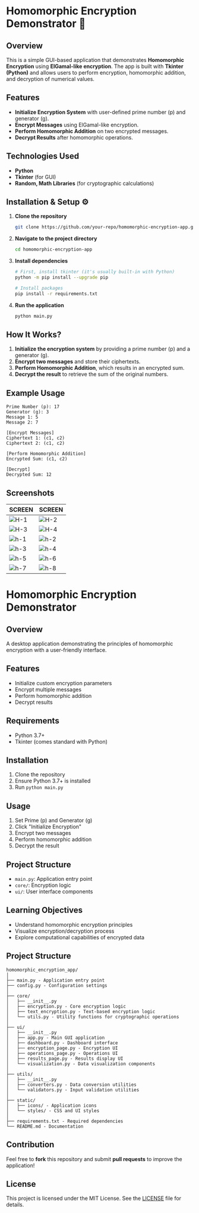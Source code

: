 # Homomorphic Encryption Demonstrator 🔐

## Overview 
This is a simple GUI-based application that demonstrates **Homomorphic Encryption** using **ElGamal-like encryption**. The app is built with **Tkinter (Python)** and allows users to perform encryption, homomorphic addition, and decryption of numerical values.

## Features 
- **Initialize Encryption System** with user-defined prime number (p) and generator (g).
- **Encrypt Messages** using ElGamal-like encryption.
- **Perform Homomorphic Addition** on two encrypted messages.
- **Decrypt Results** after homomorphic operations.

## Technologies Used 
- **Python** 
- **Tkinter** (for GUI) 
- **Random, Math Libraries** (for cryptographic calculations) 

## Installation & Setup ⚙️
1. **Clone the repository**
   ```bash
   git clone https://github.com/your-repo/homomorphic-encryption-app.git
   ```
2. **Navigate to the project directory**
   ```bash
   cd homomorphic-encryption-app
   ```
3. **Install dependencies**
   ```bash
   # First, install tkinter (it's usually built-in with Python)
   python -m pip install --upgrade pip

   # Install packages
   pip install -r requirements.txt
   ```
4. **Run the application**
   ```bash
   python main.py
   ```

## How It Works? 
1. **Initialize the encryption system** by providing a prime number (p) and a generator (g).
2. **Encrypt two messages** and store their ciphertexts.
3. **Perform Homomorphic Addition**, which results in an encrypted sum.
4. **Decrypt the result** to retrieve the sum of the original numbers.

## Example Usage 
```
Prime Number (p): 17
Generator (g): 3
Message 1: 5
Message 2: 7

[Encrypt Messages]
Ciphertext 1: (c1, c2)
Ciphertext 2: (c1, c2)

[Perform Homomorphic Addition]
Encrypted Sum: (c1, c2)

[Decrypt]
Decrypted Sum: 12
```

## Screenshots 
| SCREEN | SCREEN | 
|---------|------------|
| ![H-1](https://github.com/user-attachments/assets/19767ca5-4c59-4cce-8f6f-51246ae06c4c) | ![H-2](https://github.com/user-attachments/assets/0c06735c-ed23-41de-8af5-c15f26d79d9c) |
| ![H-3](https://github.com/user-attachments/assets/780b56f9-283a-4237-ac6f-d8491e398bbc) | ![H-4](https://github.com/user-attachments/assets/2df97573-35b6-42e4-b85b-cb8ecbc1dbb6) |
| ![h-1](https://github.com/user-attachments/assets/6233063e-4dd4-4e6d-81f6-5fca620903cd) | ![h-2](https://github.com/user-attachments/assets/9e2b1a5a-1b5d-4536-b4ce-ea13d8188205) |
| ![h-3](https://github.com/user-attachments/assets/8cd30962-f0fc-4aaf-a0d8-2bc993f375d9) | ![h-4](https://github.com/user-attachments/assets/47b65c44-c2b9-41b9-8e59-59234c3a6092) |
|![h-5](https://github.com/user-attachments/assets/6a0b0dbe-a56c-4f53-9283-84be6c963343) | ![h-6](https://github.com/user-attachments/assets/9729a1b0-0271-494a-a87e-4353cad0f008) |
| ![h-7](https://github.com/user-attachments/assets/83d1a010-2663-47d1-a023-0c8b093ff388) | ![h-8](https://github.com/user-attachments/assets/c3376b90-4e4a-4fa8-873d-6ad0feceaf9b) |

# Homomorphic Encryption Demonstrator

## Overview
A desktop application demonstrating the principles of homomorphic encryption with a user-friendly interface.

## Features
- Initialize custom encryption parameters
- Encrypt multiple messages
- Perform homomorphic addition
- Decrypt results

## Requirements
- Python 3.7+
- Tkinter (comes standard with Python)

## Installation
1. Clone the repository
2. Ensure Python 3.7+ is installed
3. Run `python main.py`

## Usage
1. Set Prime (p) and Generator (g)
2. Click "Initialize Encryption"
3. Encrypt two messages
4. Perform homomorphic addition
5. Decrypt the result

## Project Structure
- `main.py`: Application entry point
- `core/`: Encryption logic
- `ui/`: User interface components

## Learning Objectives
- Understand homomorphic encryption principles
- Visualize encryption/decryption process
- Explore computational capabilities of encrypted data

## Project Structure 
```
homomorphic_encryption_app/
│
├── main.py - Application entry point
├── config.py - Configuration settings
│
├── core/
│   ├── __init__.py
│   ├── encryption.py - Core encryption logic
│   ├── text_encryption.py - Text-based encryption logic
│   └── utils.py - Utility functions for cryptographic operations
│
├── ui/
│   ├── __init__.py
│   ├── app.py - Main GUI application
│   ├── dashboard.py - Dashboard interface
│   ├── encryption_page.py - Encryption UI
│   ├── operations_page.py - Operations UI
│   ├── results_page.py - Results display UI
│   └── visualization.py - Data visualization components
│
├── utils/
│   ├── __init__.py
│   ├── converters.py - Data conversion utilities
│   └── validators.py - Input validation utilities
│
├── static/
│   ├── icons/ - Application icons
│   └── styles/ - CSS and UI styles
│
├── requirements.txt - Required dependencies
└── README.md - Documentation
```

## Contribution 
Feel free to **fork** this repository and submit **pull requests** to improve the application! 

## License 
This project is licensed under the MIT License. See the [LICENSE](https://codeshow-lapz.web.app) file for details.
